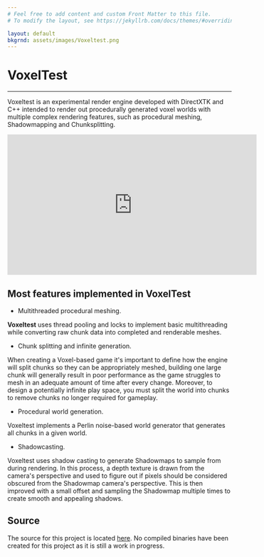 ```yaml
---
# Feel free to add content and custom Front Matter to this file.
# To modify the layout, see https://jekyllrb.com/docs/themes/#overriding-theme-defaults

layout: default
bkgrnd: assets/images/Voxeltest.png
---
```

# VoxelTest
---
Voxeltest is an experimental render engine developed with DirectXTK and C++ intended to render out procedurally generated voxel worlds with multiple complex rendering features, such as procedural meshing, Shadowmapping and Chunksplitting.

<iframe width="560" height="315" src="https://www.youtube.com/embed/ncQ3baJhoMk?si=EEPza7qRoZ1yW18E" title="YouTube video player" frameborder="0" allow="accelerometer; autoplay; clipboard-write; encrypted-media; gyroscope; picture-in-picture; web-share" referrerpolicy="strict-origin-when-cross-origin" allowfullscreen></iframe>

## Most features implemented in VoxelTest

- Multithreaded procedural meshing.

**Voxeltest** uses thread pooling and locks to implement basic multithreading while converting raw chunk data into completed and renderable meshes.

- Chunk splitting and infinite generation.

When creating a Voxel-based game it's important to define how the engine will split chunks so they can be appropriately meshed, building one large chunk will generally result in poor performance as the game struggles to mesh in an adequate amount of time after every change. Moreover, to design a potentially infinite play space, you must split the world into chunks to remove chunks no longer required for gameplay.

- Procedural world generation.

Voxeltest implements a Perlin noise-based world generator that generates all chunks in a given world.

- Shadowcasting.

Voxeltest uses shadow casting to generate Shadowmaps to sample from during rendering. In this process, a depth texture is drawn from the camera's perspective and used to figure out if pixels should be considered obscured from the Shadowmap camera's perspective. This is then improved with a small offset and sampling the Shadowmap multiple times to create smooth and appealing shadows.

## Source
The source for this project is located [here](https://github.com/Colin12345678910/VoxelTest). No compiled binaries have been created for this project as it is still a work in progress.